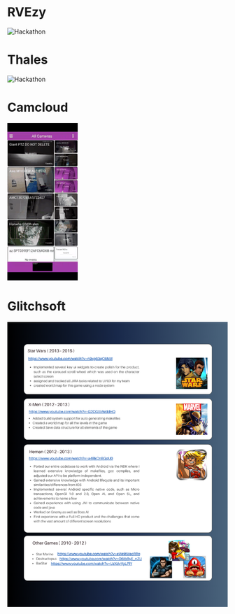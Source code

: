 # RVEzy

![Hackathon](./gif/RVezyHackathon.gif)

# Thales

![Hackathon](./gif/thales.gif)

# Camcloud

![Camera Mosaic Demo](./gif/CameraMosaic_small.gif)

# Glitchsoft

![Glitchsoft Logo](images/Glitchsoft.png)

